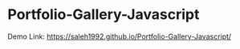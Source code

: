 # Portfolio-Gallery-Javascript
Demo Link: https://saleh1992.github.io/Portfolio-Gallery-Javascript/
